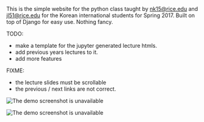 This is the simple website for the python class taught by nk15@rice.edu and jl51@rice.edu for the Korean international
students for Spring 2017. Built on top of Django for easy use. Nothing fancy.

TODO:
- make a template for the jupyter generated lecture htmls.
- add previous years lectures to it.
- add more features

FIXME:
- the lecture slides must be scrollable
- the previous / next links are not correct.


![The demo screenshot is unavailable](https://cloud.githubusercontent.com/assets/10087079/21211491/92b13fe2-c249-11e6-8748-45462600ff62.png)

![The demo screenshot is unavailable](https://cloud.githubusercontent.com/assets/10087079/21211497/9b537958-c249-11e6-901e-bd90b1c57995.png)
